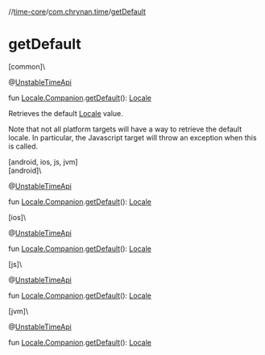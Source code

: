 //[time-core](../../index.md)/[com.chrynan.time](index.md)/[getDefault](get-default.md)

# getDefault

[common]\

@[UnstableTimeApi](-unstable-time-api/index.md)

fun [Locale.Companion](-locale/-companion/index.md).[getDefault](get-default.md)(): [Locale](-locale/index.md)

Retrieves the default [Locale](-locale/index.md) value.

Note that not all platform targets will have a way to retrieve the default locale. In particular, the Javascript target will throw an exception when this is called.

[android, ios, js, jvm]\
[android]\

@[UnstableTimeApi](../../../time-core/time-core/com.chrynan.time/-unstable-time-api/index.md)

fun [Locale.Companion](-locale/-companion/index.md#2133003939%2FExtensions%2F219598131).[getDefault](get-default.md)(): [Locale](-locale/index.md#-1614710943%2FExtensions%2F219598131)

[ios]\

@[UnstableTimeApi](../../../time-core/time-core/com.chrynan.time/-unstable-time-api/index.md)

fun [Locale.Companion](-locale/-companion/index.md#2133003939%2FExtensions%2F74489539).[getDefault](get-default.md)(): [Locale](../../../time-core/time-core/com.chrynan.time/-locale/index.md)

[js]\

@[UnstableTimeApi](../../../time-core/time-core/com.chrynan.time/-unstable-time-api/index.md)

fun [Locale.Companion](-locale/-companion/index.md#2133003939%2FExtensions%2F1894250985).[getDefault](get-default.md)(): [Locale](../../../time-core/time-core/com.chrynan.time/-locale/index.md)

[jvm]\

@[UnstableTimeApi](../../../time-core/time-core/com.chrynan.time/-unstable-time-api/index.md)

fun [Locale.Companion](-locale/-companion/index.md#2133003939%2FExtensions%2F-1191170225).[getDefault](get-default.md)(): [Locale](-locale/index.md#-1614710943%2FExtensions%2F-1191170225)
